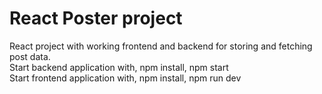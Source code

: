 # React Poster project

React project with working frontend and backend for storing and fetching post data.  
Start backend application with, npm install, npm start  
Start frontend application with, npm install, npm run dev
